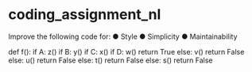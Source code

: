 # coding_assignment_nl

Improve the following code for:
● Style
● Simplicity
● Maintainability


def f():
	if A:
		z()
			if B:
				y()
					if C:
						x()
							if D:
								w()
								return True
							else:
								v()
								return False
					else:
						u()
						return False
			else:
				t()
				return False
	else:
		s()
		return False
